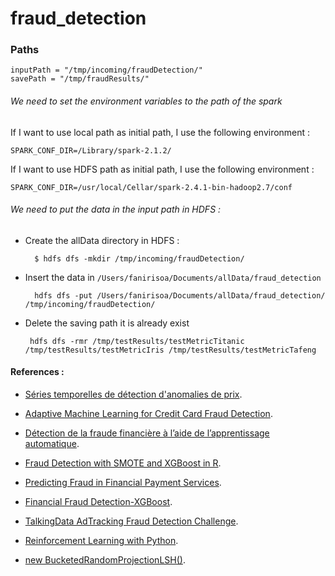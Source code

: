 # fraud_detection

### Paths 

    inputPath = "/tmp/incoming/fraudDetection/"
    savePath = "/tmp/fraudResults/"

######  We need to set the environment variables to the path of the spark 

If I want to use local path as initial path, I use the following environment :

    
    SPARK_CONF_DIR=/Library/spark-2.1.2/
    

If I want to use HDFS path as initial path, I use the following environment :

    
    SPARK_CONF_DIR=/usr/local/Cellar/spark-2.4.1-bin-hadoop2.7/conf
    

    
######  We need to put the data in the input path in HDFS :

- Create the allData directory in HDFS :
    
    
        $ hdfs dfs -mkdir /tmp/incoming/fraudDetection/
    

- Insert the data in `/Users/fanirisoa/Documents/allData/fraud_detection`


        hdfs dfs -put /Users/fanirisoa/Documents/allData/fraud_detection/  /tmp/incoming/fraudDetection/
    
    
    
    
- Delete the saving path it is already exist

        
       hdfs dfs -rmr /tmp/testResults/testMetricTitanic /tmp/testResults/testMetricIris /tmp/testResults/testMetricTafeng
  
  
    
    
    
    
    
    

#### References :
- [Séries temporelles de détection d'anomalies de prix](https://supportivy.com/series-temporelles-de-detection-danomalies-de-prix-vers-la-science-des-donnees/).
- [Adaptive Machine Learning for Credit Card Fraud Detection](http://di.ulb.ac.be/map/adalpozz/pdf/Dalpozzolo2015PhD.pdf).
- [Détection de la fraude financière à l’aide de l’apprentissage automatique](http://www.mbenhamd.com/var/f/vq/ve/vqve0tewBifvp1QcJ3zlPnDj2EL9gXRsoKry5uA-ZMY_master.pdf).
- [Fraud Detection with SMOTE and XGBoost in R](https://www.kaggle.com/bonovandoo/fraud-detection-with-smote-and-xgboost-in-r).
- [Predicting Fraud in Financial Payment Services](https://www.kaggle.com/arjunjoshua/predicting-fraud-in-financial-payment-services).
- [Financial Fraud Detection-XGBoost](https://www.kaggle.com/georgepothur/4-financial-fraud-detection-xgboost).
- [TalkingData AdTracking Fraud Detection Challenge](https://www.kaggle.com/c/talkingdata-adtracking-fraud-detection/discussion/56777#latest-329919).
- [Reinforcement Learning with Python](https://towardsdatascience.com/reinforcement-learning-with-python-8ef0242a2fa2).


- [new BucketedRandomProjectionLSH()](https://spark.apache.org/docs/latest/ml-features.html#bucketed-random-projection-for-euclidean-distance).


































































